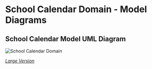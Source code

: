 # School Calendar Domain - Model Diagrams

## School Calendar Model UML Diagram

![School Calendar Domain](https://edfidocs.blob.core.windows.net/$web/img/reference/data-standard/School%20Calendar%20Domain.png)

[_Large Version_](https://edfidocs.blob.core.windows.net/$web/img/reference/data-standard/School%20Calendar%20Domain.png)

